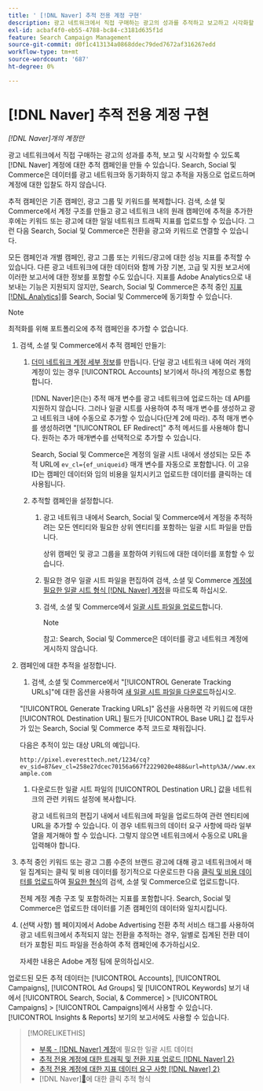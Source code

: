 ```yaml
---
title: ' [!DNL Naver] 추적 전용 계정 구현'
description: 광고 네트워크에서 직접 구매하는 광고의 성과를 추적하고 보고하고 시각화할 수 있도록  [!DNL Naver] 계정에 대한 추적 캠페인을 설정하는 방법에 대해 알아봅니다.
exl-id: acbaf4f0-eb55-4788-bc84-c3181d635f1d
feature: Search Campaign Management
source-git-commit: d0f1c413134a0868ddec79ded7672af316267edd
workflow-type: tm+mt
source-wordcount: '687'
ht-degree: 0%

---
```


# [!DNL Naver] 추적 전용 계정 구현

*[!DNL Naver]개의 계정만*

광고 네트워크에서 직접 구매하는 광고의 성과를 추적, 보고 및 시각화할 수 있도록 [!DNL Naver] 계정에 대한 추적 캠페인을 만들 수 있습니다. Search, Social 및 Commerce은 데이터를 광고 네트워크와 동기화하지 않고 추적을 자동으로 업로드하며 계정에 대한 입찰도 하지 않습니다.

추적 캠페인은 기존 캠페인, 광고 그룹 및 키워드를 복제합니다. 검색, 소셜 및 Commerce에서 계정 구조를 만들고 광고 네트워크 내의 원래 캠페인에 추적을 추가한 후에는 키워드 또는 광고에 대한 일일 네트워크 트래픽 지표를 업로드할 수 있습니다. 그런 다음 Search, Social 및 Commerce은 전환을 광고와 키워드로 연결할 수 있습니다.

모든 캠페인과 개별 캠페인, 광고 그룹 또는 키워드/광고에 대한 성능 지표를 추적할 수 있습니다. 다른 광고 네트워크에 대한 데이터와 함께 가장 기본, 고급 및 지원 보고서에 이러한 보고서에 대한 정보를 포함할 수도 있습니다. 지표를 Adobe Analytics으로 내보내는 기능은 지원되지 않지만, Search, Social 및 Commerce은 추적 중인 [지표 [!DNL Analytics]](/help/integrations/analytics/analytics-data-in-advertising.md)를 Search, Social 및 Commerce에 동기화할 수 있습니다.

>[!NOTE]
>
>최적화를 위해 포트폴리오에 추적 캠페인을 추가할 수 없습니다.

1. 검색, 소셜 및 Commerce에서 추적 캠페인 만들기:

   1. [더미 네트워크 계정 세부 정보](/help/search-social-commerce/campaign-management/accounts/ad-network-account-manage.md)를 만듭니다. 단일 광고 네트워크 내에 여러 개의 계정이 있는 경우 [!UICONTROL Accounts] 보기에서 하나의 계정으로 통합합니다.

      [!DNL Naver]은(는) 추적 매개 변수를 광고 네트워크에 업로드하는 데 API를 지원하지 않습니다. 그러나 일괄 시트를 사용하여 추적 매개 변수를 생성하고 광고 네트워크 내에 수동으로 추가할 수 있습니다(단계 2에 따라). 추적 매개 변수를 생성하려면 &quot;[!UICONTROL EF Redirect]&quot; 추적 메서드를 사용해야 합니다. 원하는 추가 매개변수를 선택적으로 추가할 수 있습니다.

      Search, Social 및 Commerce은 계정의 일괄 시트 내에서 생성되는 모든 추적 URL에 `ev_cl={ef_uniqueid}` 매개 변수를 자동으로 포함합니다. 이 고유 ID는 캠페인 데이터와 임의 비용을 일치시키고 업로드한 데이터를 클릭하는 데 사용됩니다.

   1. 추적할 캠페인을 설정합니다.

      1. 광고 네트워크 내에서 Search, Social 및 Commerce에서 계정을 추적하려는 모든 엔티티와 필요한 상위 엔티티를 포함하는 일괄 시트 파일을 만듭니다.

         상위 캠페인 및 광고 그룹을 포함하여 키워드에 대한 데이터를 포함할 수 있습니다.

      1. 필요한 경우 일괄 시트 파일을 편집하여 검색, 소셜 및 Commerce [계정에 필요한 일괄 시트 형식 [!DNL Naver] 계정](/help/search-social-commerce/campaign-management/bulksheets/bulksheet-data-formats/bulksheet-data-naver.md)을 따르도록 하십시오.

      1. 검색, 소셜 및 Commerce에서 [일괄 시트 파일을 업로드](/help/search-social-commerce/campaign-management/bulksheets/bulksheet-upload.md)합니다.

         >[!NOTE]
         >
         >참고: Search, Social 및 Commerce은 데이터를 광고 네트워크 계정에 게시하지 않습니다.

1. 캠페인에 대한 추적을 설정합니다.

   1. 검색, 소셜 및 Commerce에서 &quot;[!UICONTROL Generate Tracking URLs]&quot;에 대한 옵션을 사용하여 [새 일괄 시트 파일을 다운로드](/help/search-social-commerce/campaign-management/bulksheets/bulksheet-download.md)하십시오.

   &quot;[!UICONTROL Generate Tracking URLs]&quot; 옵션을 사용하면 각 키워드에 대한 [!UICONTROL Destination URL] 필드가 [!UICONTROL Base URL] 값 접두사가 있는 Search, Social 및 Commerce 추적 코드로 채워집니다.

   다음은 추적이 있는 대상 URL의 예입니다.

   ```http://pixel.everesttech.net/1234/cq?ev_sid=87&ev_cl=258e27dcec70156a667f2229020e488&url=http%3A//www.example.com```

   1. 다운로드한 일괄 시트 파일의 [!UICONTROL Destination URL] 값을 네트워크의 관련 키워드 설정에 복사합니다.

      광고 네트워크의 편집기 내에서 네트워크에 파일을 업로드하여 관련 엔티티에 URL을 추가할 수 있습니다. 이 경우 네트워크의 데이터 요구 사항에 따라 일부 열을 제거해야 할 수 있습니다. 그렇지 않으면 네트워크에서 수동으로 URL을 입력해야 합니다.

1. 추적 중인 키워드 또는 광고 그룹 수준의 브랜드 광고에 대해 광고 네트워크에서 매일 집계되는 클릭 및 비용 데이터를 정기적으로 다운로드한 다음 [클릭 및 비용 데이터를 업로드](/help/search-social-commerce/tools/metrics-upload-tracking-campaigns/naver-tracking-campaigns-upload-metrics.md)하여 [필요한 형식](/help/search-social-commerce/tools/metrics-upload-tracking-campaigns/naver-tracking-campaigns-data-requirements.md)의 검색, 소셜 및 Commerce으로 업로드합니다.

   전체 계정 계층 구조 및 포함하려는 지표를 포함합니다. Search, Social 및 Commerce은 업로드한 데이터를 기존 캠페인의 데이터와 일치시킵니다.

1. (선택 사항) 웹 페이지에서 Adobe Advertising 전환 추적 서비스 태그를 사용하여 광고 네트워크에서 추적되지 않는 전환을 추적하는 경우, 일별로 집계된 전환 데이터가 포함된 피드 파일을 전송하여 추적 캠페인에 추가하십시오.

   자세한 내용은 Adobe 계정 팀에 문의하십시오.

업로드된 모든 추적 데이터는 [!UICONTROL Accounts], [!UICONTROL Campaigns], [!UICONTROL Ad Groups] 및 [!UICONTROL Keywords] 보기 내에서 [!UICONTROL Search, Social, & Commerce] > [!UICONTROL Campaigns] > [!UICONTROL Campaigns]에서 사용할 수 있습니다. [!UICONTROL Insights & Reports] 보기의 보고서에도 사용할 수 있습니다.

>[!MORELIKETHIS]
>
>* [부록 - [!DNL Naver] 계정](/help/search-social-commerce/campaign-management/bulksheets/bulksheet-data-formats/bulksheet-data-naver.md)에 필요한 일괄 시트 데이터
>* [추적 전용 계정에 대한 트래픽 및 전환 지표 업로드 [!DNL Naver] 2&rbrace;](/help/search-social-commerce/tools/metrics-upload-tracking-campaigns/naver-tracking-campaigns-upload-metrics.md)
>* [추적 전용 계정에 대한 지표 데이터 요구 사항 [!DNL Naver] 2&rbrace;](/help/search-social-commerce/tools/metrics-upload-tracking-campaigns/naver-tracking-campaigns-data-requirements.md)
>*  [!DNL Naver][&#128279;](/help/search-social-commerce/tracking/formats-click-tracking-naver.md)에 대한 클릭 추적 형식
